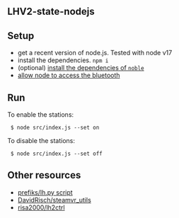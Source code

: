 LHV2-state-nodejs
-----------------

## Setup

- get a recent version of node.js. Tested with node v17
- install the dependencies. `npm i`
- (optional) [install the dependencies of `noble`](https://github.com/abandonware/noble#linux)
- [allow node to access the bluetooth](https://github.com/abandonware/noble#running-without-rootsudo-linux-specific)


## Run

To enable the stations:

` $ node src/index.js --set on`

To disable the stations:

` $ node src/index.js --set off`


## Other resources


- [prefiks/lh.py script](https://gist.github.com/prefiks/e614116fc3983a8e7e5fe326800dc101)
- [DavidRisch/steamvr_utils](https://github.com/DavidRisch/steamvr_utils)
- [risa2000/lh2ctrl](https://github.com/risa2000/lh2ctrl)
